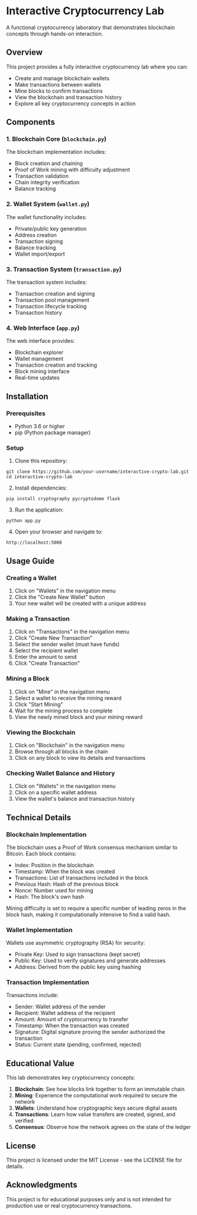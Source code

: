 # Interactive Cryptocurrency Lab

A functional cryptocurrency laboratory that demonstrates blockchain concepts through hands-on interaction.

## Overview

This project provides a fully interactive cryptocurrency lab where you can:

- Create and manage blockchain wallets
- Make transactions between wallets
- Mine blocks to confirm transactions
- View the blockchain and transaction history
- Explore all key cryptocurrency concepts in action

## Components

### 1. Blockchain Core (`blockchain.py`)

The blockchain implementation includes:
- Block creation and chaining
- Proof of Work mining with difficulty adjustment
- Transaction validation
- Chain integrity verification
- Balance tracking

### 2. Wallet System (`wallet.py`)

The wallet functionality includes:
- Private/public key generation
- Address creation
- Transaction signing
- Balance tracking
- Wallet import/export

### 3. Transaction System (`transaction.py`)

The transaction system includes:
- Transaction creation and signing
- Transaction pool management
- Transaction lifecycle tracking
- Transaction history

### 4. Web Interface (`app.py`)

The web interface provides:
- Blockchain explorer
- Wallet management
- Transaction creation and tracking
- Block mining interface
- Real-time updates

## Installation

### Prerequisites

- Python 3.6 or higher
- pip (Python package manager)

### Setup

1. Clone this repository:
```
git clone https://github.com/your-username/interactive-crypto-lab.git
cd interactive-crypto-lab
```

2. Install dependencies:
```
pip install cryptography pycryptodome flask
```

3. Run the application:
```
python app.py
```

4. Open your browser and navigate to:
```
http://localhost:5000
```

## Usage Guide

### Creating a Wallet

1. Click on "Wallets" in the navigation menu
2. Click the "Create New Wallet" button
3. Your new wallet will be created with a unique address

### Making a Transaction

1. Click on "Transactions" in the navigation menu
2. Click "Create New Transaction"
3. Select the sender wallet (must have funds)
4. Select the recipient wallet
5. Enter the amount to send
6. Click "Create Transaction"

### Mining a Block

1. Click on "Mine" in the navigation menu
2. Select a wallet to receive the mining reward
3. Click "Start Mining"
4. Wait for the mining process to complete
5. View the newly mined block and your mining reward

### Viewing the Blockchain

1. Click on "Blockchain" in the navigation menu
2. Browse through all blocks in the chain
3. Click on any block to view its details and transactions

### Checking Wallet Balance and History

1. Click on "Wallets" in the navigation menu
2. Click on a specific wallet address
3. View the wallet's balance and transaction history

## Technical Details

### Blockchain Implementation

The blockchain uses a Proof of Work consensus mechanism similar to Bitcoin. Each block contains:

- Index: Position in the blockchain
- Timestamp: When the block was created
- Transactions: List of transactions included in the block
- Previous Hash: Hash of the previous block
- Nonce: Number used for mining
- Hash: The block's own hash

Mining difficulty is set to require a specific number of leading zeros in the block hash, making it computationally intensive to find a valid hash.

### Wallet Implementation

Wallets use asymmetric cryptography (RSA) for security:

- Private Key: Used to sign transactions (kept secret)
- Public Key: Used to verify signatures and generate addresses
- Address: Derived from the public key using hashing

### Transaction Implementation

Transactions include:

- Sender: Wallet address of the sender
- Recipient: Wallet address of the recipient
- Amount: Amount of cryptocurrency to transfer
- Timestamp: When the transaction was created
- Signature: Digital signature proving the sender authorized the transaction
- Status: Current state (pending, confirmed, rejected)

## Educational Value

This lab demonstrates key cryptocurrency concepts:

1. **Blockchain**: See how blocks link together to form an immutable chain
2. **Mining**: Experience the computational work required to secure the network
3. **Wallets**: Understand how cryptographic keys secure digital assets
4. **Transactions**: Learn how value transfers are created, signed, and verified
5. **Consensus**: Observe how the network agrees on the state of the ledger

## License

This project is licensed under the MIT License - see the LICENSE file for details.

## Acknowledgments

This project is for educational purposes only and is not intended for production use or real cryptocurrency transactions.
